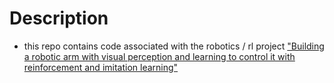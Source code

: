 
# Description
- this repo contains code associated with the robotics / rl project ["Building a robotic arm with visual perception and learning to control it with reinforcement and imitation learning"](https://wulfebw.github.io/blog/rl/robotics/robotics-intro)
